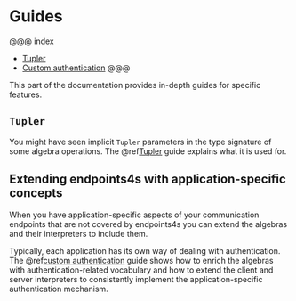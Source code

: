 # Guides

@@@ index
* [Tupler](guides/tupler.md)
* [Custom authentication](guides/custom-authentication.md)
@@@

This part of the documentation provides in-depth guides for specific features.

## `Tupler`

You might have seen implicit `Tupler` parameters in the type signature
of some algebra operations. The @ref[Tupler](guides/tupler.md) guide explains
what it is used for.

## Extending endpoints4s with application-specific concepts

When you have application-specific aspects of your communication endpoints
that are not covered by endpoints4s you can extend the algebras and their
interpreters to include them.

Typically, each application has its own way of dealing with authentication.
The @ref[custom authentication](guides/custom-authentication.md) guide shows how
to enrich the algebras with authentication-related vocabulary and how to
extend the client and server interpreters to consistently implement the
application-specific authentication mechanism.
